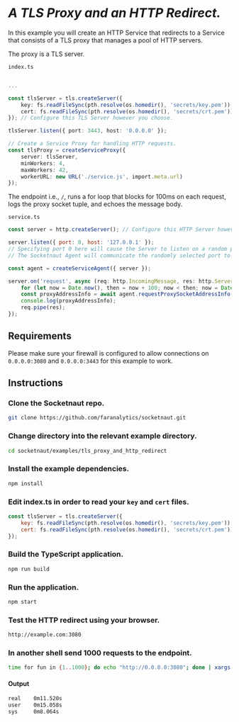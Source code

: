 # *A TLS Proxy and an HTTP Redirect.*

In this example you will create an HTTP Service that redirects to a Service that consists of a TLS proxy that manages a pool of HTTP servers.

The proxy is a TLS server.

`index.ts`
```ts

...

const tlsServer = tls.createServer({
    key: fs.readFileSync(pth.resolve(os.homedir(), 'secrets/key.pem')),
    cert: fs.readFileSync(pth.resolve(os.homedir(), 'secrets/crt.pem'))
}); // Configure this TLS Server however you choose.

tlsServer.listen({ port: 3443, host: '0.0.0.0' });

// Create a Service Proxy for handling HTTP requests.
const tlsProxy = createServiceProxy({
    server: tlsServer,
    minWorkers: 4,
    maxWorkers: 42,
    workerURL: new URL('./service.js', import.meta.url)
});
```

The endpoint i.e., `/`, runs a for loop that blocks for 100ms on each request, logs the proxy socket tuple, and echoes the message body.

`service.ts`
```js
const server = http.createServer(); // Configure this HTTP Server however you choose.

server.listen({ port: 0, host: '127.0.0.1' });
// Specifying port 0 here will cause the Server to listen on a random port.
// The Socketnaut Agent will communicate the randomly selected port to the ServiceProxy.

const agent = createServiceAgent({ server });

server.on('request', async (req: http.IncomingMessage, res: http.ServerResponse) => {
    for (let now = Date.now(), then = now + 100; now < then; now = Date.now()); // Block for 100 milliseconds.
    const proxyAddressInfo = await agent.requestProxySocketAddressInfo(req.socket);
    console.log(proxyAddressInfo);
    req.pipe(res);
});
```

## Requirements
Please make sure your firewall is configured to allow connections on `0.0.0.0:3080` and `0.0.0.0:3443` for this example to work.

## Instructions

### Clone the Socketnaut repo.
```bash
git clone https://github.com/faranalytics/socketnaut.git
```
### Change directory into the relevant example directory.
```bash
cd socketnaut/examples/tls_proxy_and_http_redirect
```
### Install the example dependencies.
```bash
npm install
```
### Edit index.ts in order to read your `key` and `cert` files.
```js
const tlsServer = tls.createServer({
    key: fs.readFileSync(pth.resolve(os.homedir(), 'secrets/key.pem')),
    cert: fs.readFileSync(pth.resolve(os.homedir(), 'secrets/crt.pem'))
});
```
### Build the TypeScript application.
```bash
npm run build
```
### Run the application.
```bash
npm start
```
### Test the HTTP redirect using your browser.
```bash
http://example.com:3080
```
### In another shell send 1000 requests to the endpoint.
```bash
time for fun in {1..1000}; do echo "http://0.0.0.0:3080"; done | xargs -n1 -P1000 curl -k -L 
```
#### Output
```bash
real    0m11.520s
user    0m15.058s
sys     0m8.064s
```